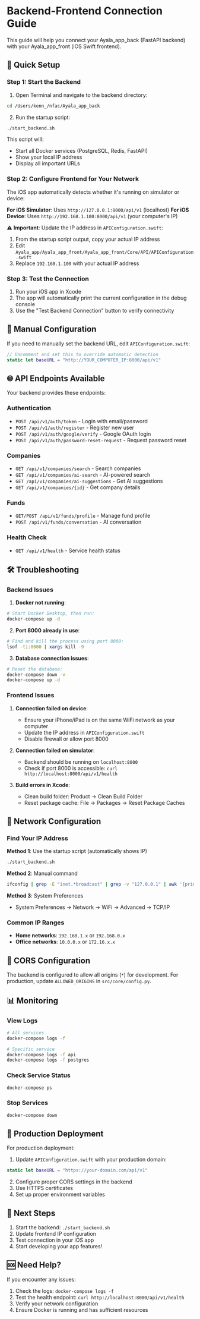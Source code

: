 # Backend-Frontend Connection Guide

This guide will help you connect your Ayala_app_back (FastAPI backend) with your Ayala_app_front (iOS Swift frontend).

## 🚀 Quick Setup

### Step 1: Start the Backend

1. Open Terminal and navigate to the backend directory:
```bash
cd /Users/kenn_/nfac/Ayala_app_back
```

2. Run the startup script:
```bash
./start_backend.sh
```

This script will:
- Start all Docker services (PostgreSQL, Redis, FastAPI)
- Show your local IP address
- Display all important URLs

### Step 2: Configure Frontend for Your Network

The iOS app automatically detects whether it's running on simulator or device:

**For iOS Simulator**: Uses `http://127.0.0.1:8000/api/v1` (localhost)
**For iOS Device**: Uses `http://192.168.1.100:8000/api/v1` (your computer's IP)

⚠️ **Important**: Update the IP address in `APIConfiguration.swift`:

1. From the startup script output, copy your actual IP address
2. Edit `Ayala_app/Ayala_app_front/Ayala_app_front/Core/API/APIConfiguration.swift`
3. Replace `192.168.1.100` with your actual IP address

### Step 3: Test the Connection

1. Run your iOS app in Xcode
2. The app will automatically print the current configuration in the debug console
3. Use the "Test Backend Connection" button to verify connectivity

## 🔧 Manual Configuration

If you need to manually set the backend URL, edit `APIConfiguration.swift`:

```swift
// Uncomment and set this to override automatic detection
static let baseURL = "http://YOUR_COMPUTER_IP:8000/api/v1"
```

## 🌐 API Endpoints Available

Your backend provides these endpoints:

### Authentication
- `POST /api/v1/auth/token` - Login with email/password
- `POST /api/v1/auth/register` - Register new user
- `POST /api/v1/auth/google/verify` - Google OAuth login
- `POST /api/v1/auth/password-reset-request` - Request password reset

### Companies
- `GET /api/v1/companies/search` - Search companies
- `GET /api/v1/companies/ai-search` - AI-powered search
- `GET /api/v1/companies/ai-suggestions` - Get AI suggestions
- `GET /api/v1/companies/{id}` - Get company details

### Funds
- `GET/POST /api/v1/funds/profile` - Manage fund profile
- `POST /api/v1/funds/conversation` - AI conversation

### Health Check
- `GET /api/v1/health` - Service health status

## 🛠️ Troubleshooting

### Backend Issues

1. **Docker not running**:
```bash
# Start Docker Desktop, then run:
docker-compose up -d
```

2. **Port 8000 already in use**:
```bash
# Find and kill the process using port 8000:
lsof -ti:8000 | xargs kill -9
```

3. **Database connection issues**:
```bash
# Reset the database:
docker-compose down -v
docker-compose up -d
```

### Frontend Issues

1. **Connection failed on device**:
   - Ensure your iPhone/iPad is on the same WiFi network as your computer
   - Update the IP address in `APIConfiguration.swift`
   - Disable firewall or allow port 8000

2. **Connection failed on simulator**:
   - Backend should be running on `localhost:8000`
   - Check if port 8000 is accessible: `curl http://localhost:8000/api/v1/health`

3. **Build errors in Xcode**:
   - Clean build folder: Product → Clean Build Folder
   - Reset package cache: File → Packages → Reset Package Caches

## 📱 Network Configuration

### Find Your IP Address

**Method 1**: Use the startup script (automatically shows IP)
```bash
./start_backend.sh
```

**Method 2**: Manual command
```bash
ifconfig | grep -E "inet.*broadcast" | grep -v "127.0.0.1" | awk '{print $2}'
```

**Method 3**: System Preferences
- System Preferences → Network → WiFi → Advanced → TCP/IP

### Common IP Ranges
- **Home networks**: `192.168.1.x` or `192.168.0.x`
- **Office networks**: `10.0.0.x` or `172.16.x.x`

## 🔐 CORS Configuration

The backend is configured to allow all origins (`*`) for development. For production, update `ALLOWED_ORIGINS` in `src/core/config.py`.

## 📊 Monitoring

### View Logs
```bash
# All services
docker-compose logs -f

# Specific service
docker-compose logs -f api
docker-compose logs -f postgres
```

### Check Service Status
```bash
docker-compose ps
```

### Stop Services
```bash
docker-compose down
```

## 🚀 Production Deployment

For production deployment:

1. Update `APIConfiguration.swift` with your production domain:
```swift
static let baseURL = "https://your-domain.com/api/v1"
```

2. Configure proper CORS settings in the backend
3. Use HTTPS certificates
4. Set up proper environment variables

## 📝 Next Steps

1. Start the backend: `./start_backend.sh`
2. Update frontend IP configuration
3. Test connection in your iOS app
4. Start developing your app features!

## 🆘 Need Help?

If you encounter any issues:
1. Check the logs: `docker-compose logs -f`
2. Test the health endpoint: `curl http://localhost:8000/api/v1/health`
3. Verify your network configuration
4. Ensure Docker is running and has sufficient resources 